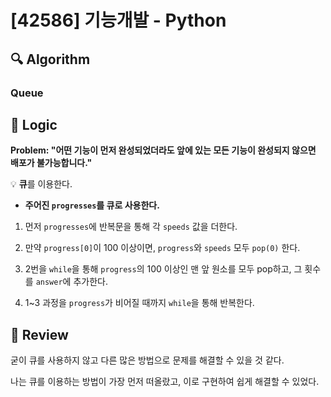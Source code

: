 # [42586] 기능개발 - Python

## :mag: Algorithm

### Queue

## :round_pushpin: Logic

**Problem: "어떤 기능이 먼저 완성되었더라도 앞에 있는 모든 기능이 완성되지 않으면 배포가 불가능합니다."**

💡 **큐**를 이용한다.

- **주어진 `progresses`를 큐로 사용한다.**

1. 먼저 `progresses`에 반복문을 통해 각 `speeds` 값을 더한다.

2. 만약 `progress[0]`이 100 이상이면, `progress`와 `speeds` 모두 `pop(0)` 한다.

3. 2번을 `while`을 통해 `progress`의 100 이상인 맨 앞 원소를 모두 pop하고, 그 횟수를 `answer`에 추가한다.

4. 1~3 과정을 `progress`가 비어질 때까지 `while`을 통해 반복한다.

## :memo: Review

굳이 큐를 사용하지 않고 다른 많은 방법으로 문제를 해결할 수 있을 것 같다.

나는 큐를 이용하는 방법이 가장 먼저 떠올랐고, 이로 구현하여 쉽게 해결할 수 있었다.
